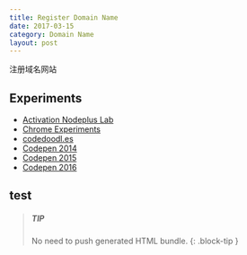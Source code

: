 ```yaml
---
title: Register Domain Name
date: 2017-03-15
category: Domain Name
layout: post
---
```


注册域名网站

## Experiments
- [Activation Nodeplus Lab](http://www.acnplwgl.com/)
- [Chrome Experiments](https://www.chromeexperiments.com/)
- [codedoodl.es](http://codedoodl.es/)
- [Codepen 2014](http://codepen.io/2014/popular/pens/)
- [Codepen 2015](http://codepen.io/2015/popular/pens/)
- [Codepen 2016](http://codepen.io/2016/popular/pens/)

## test

[1]: https://pages.github.com
[2]: https://github.com/sighingnow/jekyll-gitbook/fork
[3]: https://pages.github.com/themes
[4]: https://docs.github.com/en/pages/setting-up-a-github-pages-site-with-jekyll/adding-a-theme-to-your-github-pages-site-using-jekyll
[5]: https://github.com/sighingnow/jekyll-gitbook/fork
[6]: https://github.com/sighingnow/jekyll-gitbook/blob/master/_config.yml

> ##### TIP
>
> No need to push generated HTML bundle.
{: .block-tip }


